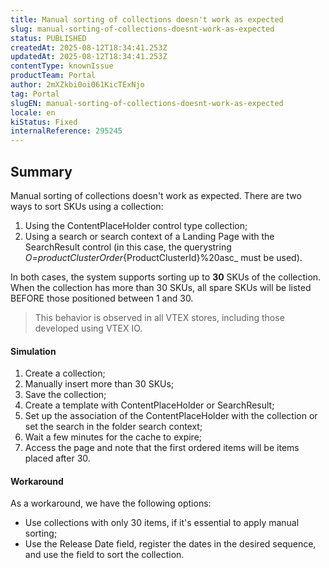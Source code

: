 ```yaml
---
title: Manual sorting of collections doesn't work as expected
slug: manual-sorting-of-collections-doesnt-work-as-expected
status: PUBLISHED
createdAt: 2025-08-12T18:34:41.253Z
updatedAt: 2025-08-12T18:34:41.253Z
contentType: knownIssue
productTeam: Portal
author: 2mXZkbi0oi061KicTExNjo
tag: Portal
slugEN: manual-sorting-of-collections-doesnt-work-as-expected
locale: en
kiStatus: Fixed
internalReference: 295245
---
```


## Summary



Manual sorting of collections doesn't work as expected. There are two ways to sort SKUs using a collection:


1. Using the ContentPlaceHolder control type collection;
2. Using a search or search context of a Landing Page with the SearchResult control (in this case, the querystring _O=productClusterOrder_{ProductClusterId}%20asc_ must be used).

In both cases, the system supports sorting up to **30** SKUs of the collection. When the collection has more than 30 SKUs, all spare SKUs will be listed BEFORE those positioned between 1 and 30.


> This behavior is observed in all VTEX stores, including those developed using VTEX IO.



#### Simulation




1. Create a collection;
2. Manually insert more than 30 SKUs;
3. Save the collection;
4. Create a template with ContentPlaceHolder or SearchResult;
5. Set up the association of the ContentPlaceHolder with the collection or set the search in the folder search context;
6. Wait a few minutes for the cache to expire;
7. Access the page and note that the first ordered items will be items placed after 30.


#### Workaround



As a workaround, we have the following options:


- Use collections with only 30 items, if it's essential to apply manual sorting;
- Use the Release Date field, register the dates in the desired sequence, and use the field to sort the collection.


